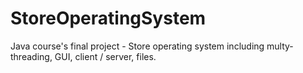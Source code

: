 # StoreOperatingSystem
Java course's final project - Store operating system including multy-threading, GUI, client / server, files.
